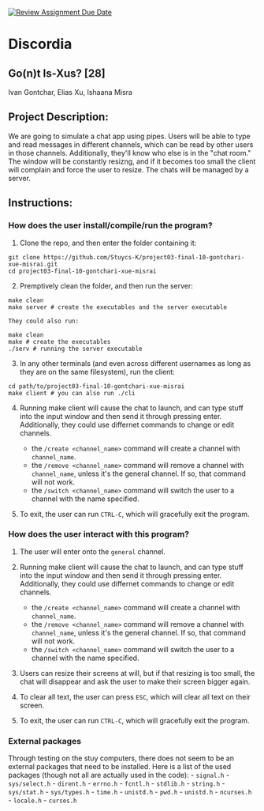 [![Review Assignment Due Date](https://classroom.github.com/assets/deadline-readme-button-22041afd0340ce965d47ae6ef1cefeee28c7c493a6346c4f15d667ab976d596c.svg)](https://classroom.github.com/a/Vh67aNdh)

# Discordia

## Go(n)t Is-Xus? [28]

Ivan Gontchar, Elias Xu, Ishaana Misra

## Project Description:

We are going to simulate a chat app using pipes. Users will be able to type and read messages in different channels, which can be read by other users in those channels. Additionally, they'll know who else is in the "chat room." The window will be constantly resizng, and if it becomes too small the client will complain and force the user to resize. The chats will be managed by a server.

## Instructions:

### How does the user install/compile/run the program?

1. Clone the repo, and then enter the folder containing it:

```shell
git clone https://github.com/Stuycs-K/project03-final-10-gontchari-xue-misrai.git
cd project03-final-10-gontchari-xue-misrai
```

2. Premptively clean the folder, and then run the server:

```shell
make clean
make server # create the executables and the server executable
```

    They could also run:

```shell
make clean
make # create the executables
./serv # running the server executable
```

3. In any other terminals (and even across different usernames as long as they are on the same filesystem), run the client:

```shell
cd path/to/project03-final-10-gontchari-xue-misrai
make client # you can also run ./cli
```

4. Running make client will cause the chat to launch, and can type stuff into the input window and then send it through pressing enter. Additionally, they could use differnet commands to change or edit channels.

   - the `/create <channel_name>` command will create a channel with `channel_name`.
   - the `/remove <channel_name>` command will remove a channel with `channel_name`, unless it's the general channel. If so, that command will not work.
   - the `/switch <channel_name>` command will switch the user to a channel with the name specified.

5. To exit, the user can run `CTRL-C`, which will gracefully exit the program.

### How does the user interact with this program?

1. The user will enter onto the `general` channel.

2. Running make client will cause the chat to launch, and can type stuff into the input window and then send it through pressing enter. Additionally, they could use differnet commands to change or edit channels.

   - the `/create <channel_name>` command will create a channel with `channel_name`.
   - the `/remove <channel_name>` command will remove a channel with `channel_name`, unless it's the general channel. If so, that command will not work.
   - the `/switch <channel_name>` command will switch the user to a channel with the name specified.

3. Users can resize their screens at will, but if that resizing is too small, the chat will disappear and ask the user to make their screen bigger again.

4. To clear all text, the user can press `ESC`, which will clear all text on their screen.

5. To exit, the user can run `CTRL-C`, which will gracefully exit the program.

### External packages

Through testing on the stuy computers, there does not seem to be an external packages that need to be installed. Here is a list of the used packages (though not all are actually used in the code): 
    - `signal.h`
    - `sys/select.h`
    - `dirent.h`
    - `errno.h`
    - `fcntl.h`
    - `stdlib.h`
    - `string.h`
    - `sys/stat.h`
    - `sys/types.h`
    - `time.h`
    - `unistd.h`
    - `pwd.h`
    - `unistd.h`
    - `ncurses.h`
    - `locale.h`
    - `curses.h`

